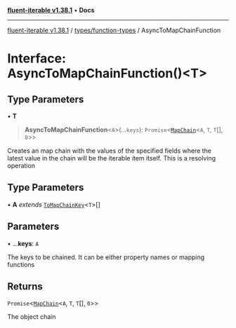 [**fluent-iterable v1.38.1**](../../../README.md) • **Docs**

***

[fluent-iterable v1.38.1](../../../README.md) / [types/function-types](../README.md) / AsyncToMapChainFunction

# Interface: AsyncToMapChainFunction()\<T\>

## Type Parameters

• **T**

> **AsyncToMapChainFunction**\<`A`\>(...`keys`): `Promise`\<[`MapChain`](../type-aliases/MapChain.md)\<`A`, `T`, `T`[], `0`\>\>

Creates an map chain with the values of the specified fields where the latest
value in the chain will be the iterable item itself. This is a resolving operation

## Type Parameters

• **A** *extends* [`ToMapChainKey`](../type-aliases/ToMapChainKey.md)\<`T`\>[]

## Parameters

• ...**keys**: `A`

The keys to be chained. It can be either property names or mapping functions

## Returns

`Promise`\<[`MapChain`](../type-aliases/MapChain.md)\<`A`, `T`, `T`[], `0`\>\>

The object chain
